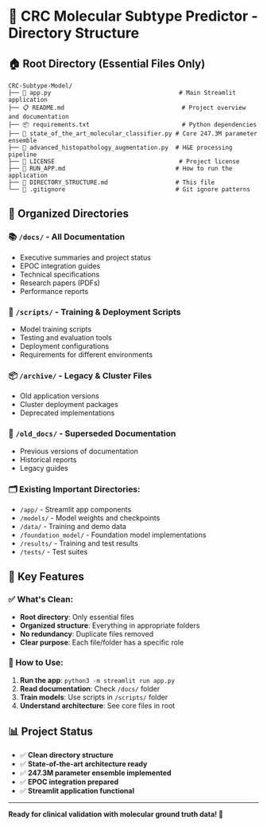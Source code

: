 # 📁 CRC Molecular Subtype Predictor - Directory Structure

## 🏠 Root Directory (Essential Files Only)

```
CRC-Subtype-Model/
├── 🚀 app.py                                    # Main Streamlit application
├── 📋 README.md                                 # Project overview and documentation
├── 📦 requirements.txt                          # Python dependencies
├── 🧬 state_of_the_art_molecular_classifier.py # Core 247.3M parameter ensemble
├── 🔬 advanced_histopathology_augmentation.py  # H&E processing pipeline
├── 📜 LICENSE                                   # Project license
├── 🚀 RUN_APP.md                               # How to run the application
├── 📁 DIRECTORY_STRUCTURE.md                   # This file
└── 🔧 .gitignore                               # Git ignore patterns
```

## 📂 Organized Directories

### 📚 `/docs/` - All Documentation
- Executive summaries and project status
- EPOC integration guides
- Technical specifications
- Research papers (PDFs)
- Performance reports

### 🔧 `/scripts/` - Training & Deployment Scripts
- Model training scripts
- Testing and evaluation tools
- Deployment configurations
- Requirements for different environments

### 📦 `/archive/` - Legacy & Cluster Files
- Old application versions
- Cluster deployment packages
- Deprecated implementations

### 📖 `/old_docs/` - Superseded Documentation
- Previous versions of documentation
- Historical reports
- Legacy guides

### 🗂️ **Existing Important Directories:**
- `/app/` - Streamlit app components
- `/models/` - Model weights and checkpoints
- `/data/` - Training and demo data
- `/foundation_model/` - Foundation model implementations
- `/results/` - Training and test results
- `/tests/` - Test suites

## 🎯 Key Features

### ✅ What's Clean:
- **Root directory**: Only essential files
- **Organized structure**: Everything in appropriate folders
- **No redundancy**: Duplicate files removed
- **Clear purpose**: Each file/folder has a specific role

### 🚀 How to Use:
1. **Run the app**: `python3 -m streamlit run app.py`
2. **Read documentation**: Check `/docs/` folder
3. **Train models**: Use scripts in `/scripts/` folder
4. **Understand architecture**: See core files in root

## 📊 Project Status

- ✅ **Clean directory structure**
- ✅ **State-of-the-art architecture ready**
- ✅ **247.3M parameter ensemble implemented**
- ✅ **EPOC integration prepared**
- ✅ **Streamlit application functional**

---

**Ready for clinical validation with molecular ground truth data! 🧬** 